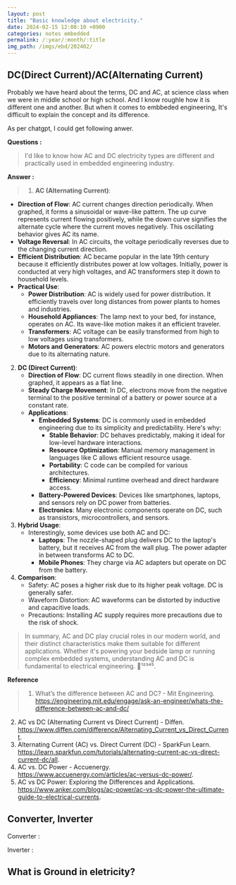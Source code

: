 ```yaml
---
layout: post
title: "Basic knowledge about electricity."
date: 2024-02-15 12:00:10 +0900
categories: notes embedded
permalink: /:year/:month/:title
img_path: /imgs/ebd/202402/
---
```




## DC(Direct Current)/AC(Alternating Current)
Probably we have heard about the terms, DC and AC, at science class when we were in middle school or high school. And I know roughle how it is different one and another. But when it comes to embbeded engineering, It's difficult to explain the concept and its difference.

As per chatgpt, I could get following anwer.

**Questions :**
>I'd like to know how AC and DC electricity types are different and practically used in embedded engineering industry.

**Answer :**
>1. **AC (Alternating Current)**:
   - **Direction of Flow**: AC current changes direction periodically. When graphed, it forms a sinusoidal or wave-like pattern. The up curve represents current flowing positively, while the down curve signifies the alternate cycle where the current moves negatively. This oscillating behavior gives AC its name.
   - **Voltage Reversal**: In AC circuits, the voltage periodically reverses due to the changing current direction.
   - **Efficient Distribution**: AC became popular in the late 19th century because it efficiently distributes power at low voltages. Initially, power is conducted at very high voltages, and AC transformers step it down to household levels.
   - **Practical Use**:
     - **Power Distribution**: AC is widely used for power distribution. It efficiently travels over long distances from power plants to homes and industries.
     - **Household Appliances**: The lamp next to your bed, for instance, operates on AC. Its wave-like motion makes it an efficient traveler.
     - **Transformers**: AC voltage can be easily transformed from high to low voltages using transformers.
     - **Motors and Generators**: AC powers electric motors and generators due to its alternating nature.
2. **DC (Direct Current)**:
   - **Direction of Flow**: DC current flows steadily in one direction. When graphed, it appears as a flat line.
   - **Steady Charge Movement**: In DC, electrons move from the negative terminal to the positive terminal of a battery or power source at a constant rate.
   - **Applications**:
     - **Embedded Systems**: DC is commonly used in embedded engineering due to its simplicity and predictability. Here's why:
       - **Stable Behavior**: DC behaves predictably, making it ideal for low-level hardware interactions.
       - **Resource Optimization**: Manual memory management in languages like C allows efficient resource usage.
       - **Portability**: C code can be compiled for various architectures.
       - **Efficiency**: Minimal runtime overhead and direct hardware access.
     - **Battery-Powered Devices**: Devices like smartphones, laptops, and sensors rely on DC power from batteries.
     - **Electronics**: Many electronic components operate on DC, such as transistors, microcontrollers, and sensors.
3. **Hybrid Usage**:
   - Interestingly, some devices use both AC and DC:
     - **Laptops**: The nozzle-shaped plug delivers DC to the laptop's battery, but it receives AC from the wall plug. The power adapter in between transforms AC to DC.
     - **Mobile Phones**: They charge via AC adapters but operate on DC from the battery.
4. **Comparison**:
   - Safety: AC poses a higher risk due to its higher peak voltage. DC is generally safer.
   - Waveform Distortion: AC waveforms can be distorted by inductive and capacitive loads.
   - Precautions: Installing AC supply requires more precautions due to the risk of shock.
>
>In summary, AC and DC play crucial roles in our modern world, and their distinct characteristics make them suitable for different applications. Whether it's powering your bedside lamp or running complex embedded systems, understanding AC and DC is fundamental to electrical engineering. 🌟¹²³⁴⁵.

**Reference**
>1. What’s the difference between AC and DC? - Mit Engineering. https://engineering.mit.edu/engage/ask-an-engineer/whats-the-difference-between-ac-and-dc/
2. AC vs DC (Alternating Current vs Direct Current) - Diffen. https://www.diffen.com/difference/Alternating_Current_vs_Direct_Current.
3. Alternating Current (AC) vs. Direct Current (DC) - SparkFun Learn. https://learn.sparkfun.com/tutorials/alternating-current-ac-vs-direct-current-dc/all.
4. AC vs. DC Power - Accuenergy. https://www.accuenergy.com/articles/ac-versus-dc-power/.
5. AC vs DC Power: Exploring the Differences and Applications. https://www.anker.com/blogs/ac-power/ac-vs-dc-power-the-ultimate-guide-to-electrical-currents.



## Converter, Inverter

Converter :

Inverter :





## What is Ground in eletricity?
